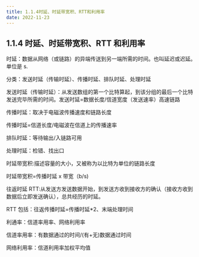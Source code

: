 ```yaml
---
title: 1.1.4时延、时延带宽积、RTT和利用率
date: 2022-11-23
---
```


## 1.1.4 时延、时延带宽积、RTT 和利用率

时延：数据从网络（或链路）的异端传送到另一端所需的时间。也叫延迟或迟延。单位是 s.

分类：发送时延（传输时延）、传播时延、排队时延、处理时延

发送时延（传输时延）：从发送数组的第一个比特算起，到该分组的最后一个比特发送完毕所需的时间。发送时延=数据长度/信道宽度（发送速率）高速链路

传播时延：取决于电磁波传播速度和链路长度

传播时延=信道长度/电磁波在信道上的传播速率

排队时延：等待输出/入链路可用

处理时延：检错、找出口

时延带宽积:描述容量的大小，又被称为以比特为单位的链路长度

时延带宽积=传播时延 x 带宽（b/s)

往返时延 RTT:从发送方发送数据开始，到发送方收到接收方的确认（接收方收到数据后立即发送确认），总共经历的时延。

RTT 包括：往返传播时延=传播时延\*2、末端处理时间

利通率：信道率用率、网络利用率

信道率用率：有数据通过的时间/(有+无)数据通过时间

网络利用率：信道利用率加权平均值

